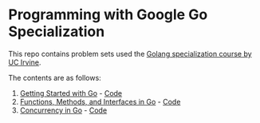 # Programming with Google Go Specialization

This repo contains problem sets used the [Golang specialization course by UC Irvine](https://www.coursera.org/specializations/google-golang). 

The contents are as follows: 
1. [Getting Started with Go](https://www.coursera.org/learn/golang-getting-started?specialization=google-golang) - [Code](https://github.com/AhmadHatziq/uc-irvine-golang/tree/main/course_1_assignments)
2. [Functions, Methods, and Interfaces in Go](https://www.coursera.org/learn/golang-functions-methods?specialization=google-golang) - [Code](https://github.com/AhmadHatziq/uc-irvine-golang/tree/main/course_2_assignments)
3. [Concurrency in Go](https://www.coursera.org/learn/golang-concurrency) - [Code](https://github.com/AhmadHatziq/uc-irvine-golang/tree/main/course_3_assignments)



